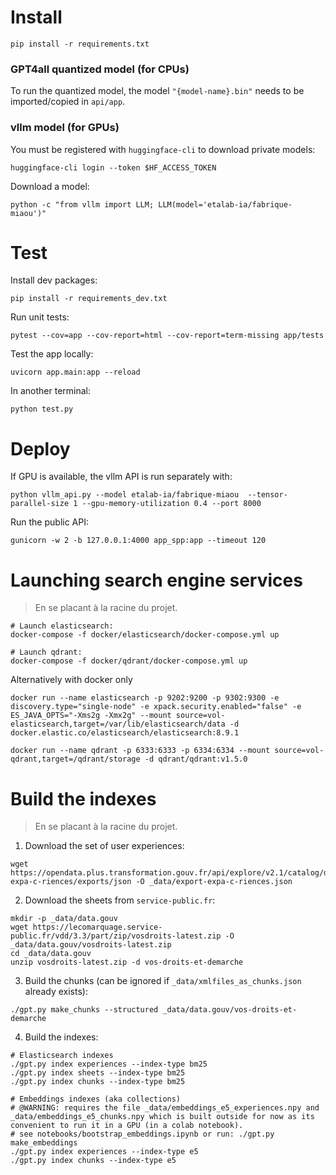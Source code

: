 # Install

```
pip install -r requirements.txt
```

### GPT4all quantized model (for CPUs)

To run the quantized model, the model `"{model-name}.bin"` needs to be imported/copied in `api/app`.

### vllm model (for GPUs)

You must be registered with `huggingface-cli` to download private models:
```
huggingface-cli login --token $HF_ACCESS_TOKEN
```

Download a model:
```
python -c "from vllm import LLM; LLM(model='etalab-ia/fabrique-miaou')"
```


# Test

Install dev packages:
```
pip install -r requirements_dev.txt
```

Run unit tests:
```
pytest --cov=app --cov-report=html --cov-report=term-missing app/tests
```

Test the app locally:
```
uvicorn app.main:app --reload
```
In another terminal:
```
python test.py
```


# Deploy

If GPU is available, the vllm API is run separately with:
```
python vllm_api.py --model etalab-ia/fabrique-miaou  --tensor-parallel-size 1 --gpu-memory-utilization 0.4 --port 8000
```

Run the public API:
```
gunicorn -w 2 -b 127.0.0.1:4000 app_spp:app --timeout 120
```


# Launching search engine services

> En se placant à la racine du projet.

```
# Launch elasticsearch:
docker-compose -f docker/elasticsearch/docker-compose.yml up

# Launch qdrant:
docker-compose -f docker/qdrant/docker-compose.yml up
```

Alternatively with docker only

    docker run --name elasticsearch -p 9202:9200 -p 9302:9300 -e discovery.type="single-node" -e xpack.security.enabled="false" -e ES_JAVA_OPTS="-Xms2g -Xmx2g" --mount source=vol-elasticsearch,target=/var/lib/elasticsearch/data -d docker.elastic.co/elasticsearch/elasticsearch:8.9.1

    docker run --name qdrant -p 6333:6333 -p 6334:6334 --mount source=vol-qdrant,target=/qdrant/storage -d qdrant/qdrant:v1.5.0

# Build the indexes

> En se placant à la racine du projet.

1. Download the set of user experiences:

```
wget https://opendata.plus.transformation.gouv.fr/api/explore/v2.1/catalog/datasets/export-expa-c-riences/exports/json -O _data/export-expa-c-riences.json
```

2. Download the sheets from `service-public.fr`:
```
mkdir -p _data/data.gouv
wget https://lecomarquage.service-public.fr/vdd/3.3/part/zip/vosdroits-latest.zip -O _data/data.gouv/vosdroits-latest.zip
cd _data/data.gouv
unzip vosdroits-latest.zip -d vos-droits-et-demarche
```

3. Build the chunks (can be ignored if `_data/xmlfiles_as_chunks.json` already exists):
```
./gpt.py make_chunks --structured _data/data.gouv/vos-droits-et-demarche
```

4. Build the indexes:
```
# Elasticsearch indexes
./gpt.py index experiences --index-type bm25
./gpt.py index sheets --index-type bm25
./gpt.py index chunks --index-type bm25

# Embeddings indexes (aka collections)
# @WARNING: requires the file _data/embeddings_e5_experiences.npy and _data/embeddings_e5_chunks.npy which is built outside for now as its convenient to run it in a GPU (in a colab notebook).
# see notebooks/bootstrap_embeddings.ipynb or run: ./gpt.py make_embeddings
./gpt.py index experiences --index-type e5
./gpt.py index chunks --index-type e5
```
